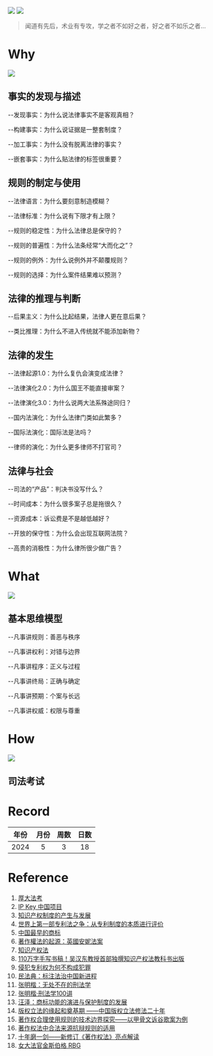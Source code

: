 ![](https://github.com/lawexam/lawexam/assets/170080825/296aab5c-3caa-4e93-b1ba-12f5d09fb65a)
![](https://github.com/lawexam/lawexam/assets/170080825/af7aa329-d3f0-4ccc-aef5-eb82764c879d)
> 闻道有先后，术业有专攻，学之者不如好之者，好之者不如乐之者...

# Why
![](https://github.com/lawexam/lawexam/assets/170080825/6c5c8301-0ffd-4002-a717-21094be9cf1c)

## 事实的发现与描述 

--发现事实：为什么说法律事实不是客观真相？ 

--构建事实：为什么说证据是一整套制度？ 

--加工事实：为什么没有脱离法律的事实？ 

--嵌套事实：为什么贴法律的标签很重要？

## 规则的制定与使用 

--法律语言：为什么要刻意制造模糊？ 

--法律标准：为什么说有下限才有上限？ 

--规则的稳定性：为什么法律总是保守的？ 

--规则的普遍性：为什么法条经常“大而化之”？ 

--规则的例外：为什么说例外并不颠覆规则？ 

--规则的选择：为什么案件结果难以预测？

## 法律的推理与判断 

--后果主义：为什么比起结果，法律人更在意后果？ 

--类比推理：为什么不进入传统就不能添加新物？

## 法律的发生 

--法律起源1.0：为什么复仇会演变成法律？ 

--法律演化2.0：为什么国王不能直接审案？ 

--法律演化3.0：为什么说两大法系殊途同归？ 

--国内法演化：为什么法律门类如此繁多？ 

--国际法演化：国际法是法吗？ 

--律师的演化：为什么更多律师不打官司？

## 法律与社会 

--司法的“产品”：判决书没写什么？ 

--时间成本：为什么很多案子总是拖很久？ 

--资源成本：诉讼费是不是越低越好？ 

--开放的保守性：为什么会出现互联网法院？ 

--高贵的消极性：为什么律所很少做广告？


# What
![](https://github.com/lawexam/lawexam/assets/170080825/57b393e9-18fa-461b-b671-28e91ad3898b)

## 基本思维模型 

--凡事讲规则：善恶与秩序 

--凡事讲权利：对错与边界 

--凡事讲程序：正义与过程 

--凡事讲终局：正确与确定 

--凡事讲预期：个案与长远 

--凡事讲权威：权限与尊重

# How
![](https://github.com/lawexam/lawexam/assets/170080825/df81684d-dc1c-4735-85c2-d9182e3eb700)

## 司法考试

# Record

| 年份  | 月份 | 周数 | 日数 |
| ----- |  :------:  |  :------:  | :------:   |
| 2024     | 5       | 3         | 18         |

# Reference

1. [厚大法考](http://www.houdask.com/site/hd/index.html)
2. [IP Key 中国项目](https://ipkey.eu/zh/china/news/ip-key-zhongguobuduantuidongzhishichanquanjiaoliu)
3. [知识产权制度的产生与发展](http://www.jsipp.cn/jypx/zscqxgzs/jb/200911/t20091110_1972.html)
4. [世界上第一部专利法之争：从专利制度的本质进行评价](http://www.iprdaily.cn/article_23283.html)
5. [中国最早的商标](http://www.tmcip.com/index.php?c=article&id=248l)
6. [著作權法的起源：英國安妮法案](https://wulaw.blog/2015/01/06/%E8%91%97%E4%BD%9C%E6%AC%8A%E6%B3%95%E7%9A%84%E8%B5%B7%E6%BA%90%EF%BC%9A%E8%8B%B1%E5%9C%8B%E5%AE%89%E5%A6%AE%E6%B3%95%E6%A1%88/)
7. [知识产权法](https://book.douban.com/subject/35684592/)
8. [110万字手写书稿！吴汉东教授首部独撰知识产权法教科书出版](https://www.163.com/dy/article/GQE4EU4S053724OT.html)
9. [侵犯专利权为何不构成犯罪](https://www.hfiplaw.cn/details/19764.html)
10. [民法典：标注法治中国新进程](https://m.thepaper.cn/newsDetail_forward_7690050?from=sohu)
11. [张明楷：无处不在的刑法学](https://ishare.ifeng.com/c/s/7rWNW4gnX2k)
12. [张明楷·刑法学100讲](https://www.dedao.cn/course/detail?id=9LnlWEqDj76VzmMsMxKmOA4epMBPxa)
13. [汪泽：商标功能的演进与保护制度的发展](http://www.iprcn.com/IL_Xsjt_Show.aspx?News_PI=6553)
14. [版权立法的缘起和奠基期 ——中国版权立法修法二十年](http://yn.yunnan.cn/system/2020/07/21/030816389.shtml)
15. [著作权合理使用规则的技术边界探究——以甲骨文诉谷歌案为例](https://sciiip.gdufs.edu.cn/info/1026/1766.htm)
16. [著作权法中合法来源抗辩规则的适用](https://sciiip.gdufs.edu.cn/info/1026/1770.htm)
17. [十年磨一剑——新修订《著作权法》亮点解读](http://www.zhonglun.com/Content/2020/11-13/1601395726.html)
18. [女大法官金斯伯格 RBG](https://movie.douban.com/subject/27615467/)


